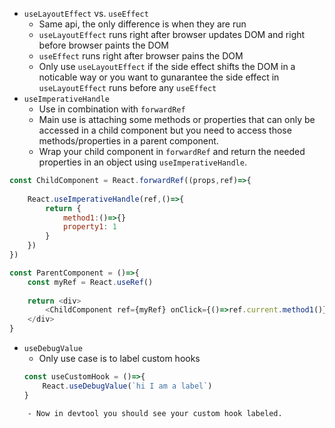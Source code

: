 - `useLayoutEffect` vs. `useEffect`
	- Same api, the only difference is when they are run
	- `useLayoutEffect` runs right after browser updates DOM and right before browser paints the DOM
	- `useEffect` runs right after browser pains the DOM
	- Only use `useLayoutEffect` if the side effect shifts the DOM in a noticable way or you want to gunarantee the side effect in `useLayoutEffect` runs before any `useEffect`
- `useImperativeHandle`
	- Use in combination with `forwardRef` 
	- Main use is attaching some methods or properties that can only be accessed in a child component but you need to access those methods/properties in a parent component. 
	- Wrap your child component in `forwardRef` and return the needed properties in an object using `useImperativeHandle`.
``` js
const ChildComponent = React.forwardRef((props,ref)=>{
	
	React.useImperativeHandle(ref,()=>{
		return {
			method1:()=>{}
			property1: 1
		}
	})
})

const ParentComponent = ()=>{
	const myRef = React.useRef()
	
	return <div>
		<ChildComponent ref={myRef} onClick={()=>ref.current.method1()}/> 
	</div>
}
```
- `useDebugValue`
	- Only use case is to label custom hooks
	``` js
	const useCustomHook = ()=>{
		React.useDebugValue(`hi I am a label`)
	}
```
	- Now in devtool you should see your custom hook labeled.